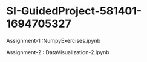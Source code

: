 # SI-GuidedProject-581401-1694705327
Assignment-1 :NumpyExercises.ipynb

Assignment-2 : DataVisualization-2.ipynb
